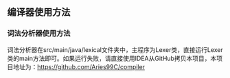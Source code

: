 ## 编译器使用方法

### 词法分析器使用方法

词法分析器在src/main/java/lexical文件夹中，主程序为Lexer类，直接运行Lexer类的main方法即可。如果运行失败，请直接使用IDEA从GitHub拷贝本项目，本项目地址为：https://github.com/Aries99C/compiler